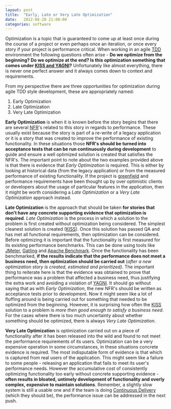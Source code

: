 ```yaml
---
layout: post
title:  "Early, Late or Very Late Optimization"
date:   2012-08-20 21:00:00
categories: software
---
```


Optimization is a topic that is guaranteed to come up at least once during the course of a project or even perhaps once an iteration, or once every story if your project is performance critical. When working in an agile [TDD](http://c2.com/cgi/wiki?TestDrivenDevelopment) environment the following questions often arise - **Do we optimize from the beginning? Do we optimize at the end? Is this optimization something that comes under [KISS and YAGNI](http://www.codinghorror.com/blog/2004/10/kiss-and-yagni.html)?** Unfortunately like almost everything, there is never one perfect answer and it always comes down to context and requirements.

From my perspective there are three opportunities for optimization during agile TDD style development, these are appropriately named:

1.  Early Optimization
2.  Late Optimization
3.  Very Late Optimization

**Early Optimization** is when it is known before the story begins that there are several [NFR](http://en.wikipedia.org/wiki/Non-functional_requirement)'s related to this story in regards to performance. These usually exist because the story is part of a re-write of a legacy application or it is a story that was created to improve the performance of existing functionality. In these situations those **NFR's should be turned into acceptance tests that can be run continuously during development** to guide and ensure a well optimized solution is created that satisfies the NFR's. The important point to note about the two examples provided above is that there is evidence that _Early Optimization_ is required. This is either by looking at historical data (from the legacy application) or from the measured performance of existing functionality. If the project is [greenfield](http://en.wikipedia.org/wiki/Greenfield_project) and performance requirements have been thought up by over optimistic clients or developers about the usage of particular features in the application, then it might be worth considering a _Late Optimization_ or a _Very Late Optimization_ approach instead.

**Late Optimization** is the approach that should be taken **for stories that don't have any concrete supporting evidence that optimization is required**. _Late Optimization_ is the process in which a solution to the problem is first created without optimization being considered. The simplest cleanest solution is created ([KISS](http://en.wikipedia.org/wiki/KISS_principle)). Once this solution has passed QA and has met all functional requirements, then optimization can be considered. Before optimizing it is important that the functionality is first measured for its existing performance benchmarks. This can be done using tools like [JMeter](http://jmeter.apache.org/), [Gatling](http://gatling-tool.org/) and [Apache Benchmark](http://httpd.apache.org/docs/2.2/programs/ab.html). Once the functionality has been benchmarked, **if the results indicate that the performance does not meet a business need, then optimization should be carried out** (_after a new optimization story is created, estimated and prioritized)_. The important thing to reiterate here is that the evidence was obtained to prove that performance was a problem that affected a business need, thus justifying the extra work and avoiding a violation of [YAGNI](http://en.wikipedia.org/wiki/You_ain). It should go without saying that as with _Early Optimization_, the new NFR's should be written as acceptance tests prior to development. Now it might seem like a lot of fluffing around is being carried out for something that needed to be optimized from the beginning. However, it is surprising how often the [KISS](http://en.wikipedia.org/wiki/KISS_principle) solution to a problem is _more then good enough to satisfy a business need_. For the cases where there is too much uncertainty about whether something should be optimized, there is always _Very Late Optimization_.

**Very Late Optimization** is optimization carried out on a piece of functionality after it has been released into the wild and found to not meet the performance requirements of its users. Optimization can be a very expensive operation in some circumstances, in these situations concrete evidence is required. The most indisputable form of evidence is that which is captured from real users of the application. This might seem like a failure to some people - releasing an application that fails to meet its user's performance needs. However the accumulative cost of consistently optimizing functionality too early without concrete supporting evidence - **often results in bloated, untimely development of functionality and overly complex, expensive to maintain solutions**. Remember, a slightly slow system is still a usable one and if the team is doing [Continuous Delivery](http://martinfowler.com/books/continuousDelivery.html) (which they should be), the performance issue can be addressed in the next push.